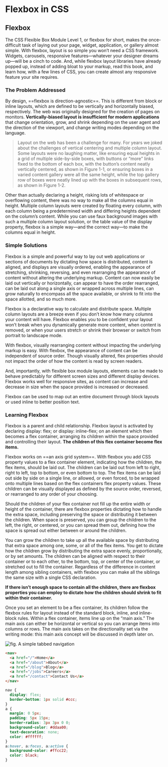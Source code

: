 # Flexbox in CSS

## Flexbox

The CSS Flexible Box Module Level 1, or flexbox for short, makes the once-difficult task of laying out your page, widget, application, or gallery almost simple. With flexbox, layout is so simple you won’t need a CSS framework. Widgets, carousels, responsive features—whatever your designer dreams up—will be a cinch to code. And, while flexbox layout libraries have already popped up, instead of adding bloat to your markup, read this book, and learn how, with a few lines of CSS, you can create almost any responsive feature your site requires.

### The Problem Addressed

By design, ==flexbox is direction-agnostic==. This is different from block or inline layouts, which are defined to be vertically and horizontally biased, respectively. The web was originally designed for the creation of pages on monitors. **Vertically-biased layout is insufficient for modern applications** that change orientation, grow, and shrink depending on the user agent and the direction of the viewport, and change writing modes depending on the language.

> Layout on the web has been a challenge for many. For years we joked about the challenges of vertical centering and multiple column layout. Some layouts were no laughing matter, like ensuring equal heights in a grid of multiple side-by-side boxes, with buttons or “more” links fixed to the bottom of each box, with the button’s content neatly vertically centered, as shown in Figure 1-1, or ensuring boxes in a varied content gallery were all the same height, while the top gallery row of boxes were neatly lined up with the boxes in subsequent rows, as shown in Figure 1-2.

Other than actually declaring a height, risking lots of whitespace or overflowing content, there was no way to make all the columns equal in height. Multiple column layouts were created by floating every column, with each column being a predetermined width and differing heights dependent on the column’s content. While you can use faux background images with such a multiple column layout solution, or the table value of the display property, flexbox is a simple way—and the correct way—to make the columns equal in height.

### Simple Solutions

Flexbox is a simple and powerful way to lay out web applications or sections of documents by dictating how space is distributed, content is aligned, and displays are visually ordered, enabling the appearance of stretching, shrinking, reversing, and even rearranging the appearance of content without altering the underlying markup. Content can now easily be laid out vertically or horizontally, can appear to have the order rearranged, can be laid out along a single axis or wrapped across multiple lines, can grow naturally to encompass all the space available, or shrink to fit into the space allotted, and so much more.

Flexbox is a declarative way to calculate and distribute space. Multiple column layouts are a breeze even if you don’t know how many columns your content will have. Flexbox enables you to be confident your layout won’t break when you dynamically generate more content, when content is removed, or when your users stretch or shrink their browser or switch from portrait to landscape mode.

With flexbox, visually rearranging content without impacting the underlying markup is easy. With flexbox, the appearance of content can be independent of source order. Though visually altered, flex properties should not impact the order of how the content is read by screen readers.

And, importantly, with flexible box module layouts, elements can be made to behave predictably for different screen sizes and different display devices. Flexbox works well for responsive sites, as content can increase and decrease in size when the space provided is increased or decreased.

Flexbox can be used to map out an entire document through block layouts or used inline to better position text.

### Learning Flexbox

Flexbox is a parent and child relationship. Flexbox layout is activated by declaring display: flex; or display: inline-flex; on an element which then becomes a flex container, arranging its children within the space provided and controlling their layout. **The children of this flex container become flex items.**

Flexbox works on ==an axis grid system==. With flexbox you add CSS property values to a flex container element, indicating how the children, the flex items, should be laid out. The children can be laid out from left to right, right to left, top to bottom, or even bottom to top. The flex items can be laid out side by side on a single line, or allowed, or even forced, to be wrapped onto multiple lines based on the flex containers flex property values. These children can be visually displayed as defined by the source order, reversed, or rearranged to any order of your choosing.

Should the children of your flex container not fill up the entire width or height of the container, there are flexbox properties dictating how to handle the extra space, including preserving the space or distributing it between the children. When space is preserved, you can group the children to the left, the right, or centered, or you can spread them out, defining how the space is spread out either between or around the children.

You can grow the children to take up all the available space by distributing that extra space among one, some, or all of the flex items. You get to dictate how the children grow by distributing the extra space evenly, proportionally, or by set amounts. The children can be aligned with respect to their container or to each other, to the bottom, top, or center of the container, or stretched out to fill the container. Regardless of the difference in content length among sibling containers, with flexbox you can make all the siblings the same size with a single CSS declaration.

**If there isn’t enough space to contain all the children, there are flexbox properties you can employ to dictate how the children should shrink to fit within their container.**

Once you set an element to be a flex container, its children follow the flexbox rules for layout instead of the standard block, inline, and inline-block rules. Within a flex container, items line up on the “main axis.” The main axis can either be horizontal or vertical so you can arrange items into columns or rows. The main axis takes on the directionality set via the writing mode: this main axis concept will be discussed in depth later on.

![fig. A simple tabbed navigation](https://s3.amazonaws.com/qp-review/flex_in_css_c0.png)

```html
<nav>
  <a href="/">Home</a>
  <a href="/about">About</a>
  <a href="/blog">Blog</a>
  <a href="/jobs">Careers</a>
  <a href="/contact">Contact Us</a>
</nav>
```

```css
nav {
  display: flex;
  border-bottom: 1px solid #ccc;
}
a {
  margin: 0 5px;
  padding: 5px 15px;
  border-radius: 3px 3px 0 0;
  background-color: #ddaa00;
  text-decoration: none;
  color: #ffffff;
}
a:hover, a:focus, a:active {
  background-color: #ffcc22;
  color: black;
}
```


